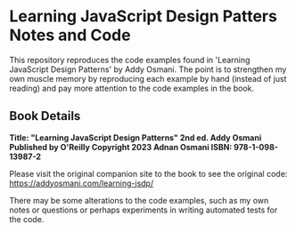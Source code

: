 # Learning JavaScript Design Patters Notes and Code
This repository reproduces the code examples found in 'Learning JavaScript Design Patterns' by Addy Osmani. The point is to strengthen my own muscle memory by reproducing each example by hand (instead of just reading) and pay more attention to the code examples in the book. 

## Book Details
**Title: "Learning JavaScript Design Patterns"
2nd ed.
Addy Osmani
Published by O'Reilly
Copyright 2023 Adnan Osmani
ISBN: 978-1-098-13987-2**

Please visit the original companion site to the book to see the original code: https://addyosmani.com/learning-jsdp/ 

There may be some alterations to the code examples, such as my own notes or questions or perhaps experiments in writing automated tests for the code. 
